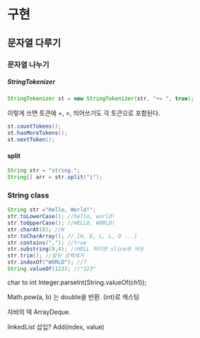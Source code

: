 # 구현

## 문자열 다루기

### 문자열 나누기

##### StringTokenizer

```java
StringTokenizer st = new StringTokenizer(str, "+= ", true);
```

이렇게 쓰면 토큰에 +, =, 띄어쓰기도 각 토큰으로 포함된다.

```java
st.countTokens();
st.hasMoreTokens();
st.nextToken();
```

#### split

```java
String str = "string.";
String[] arr = str.split("i");
```

### String class

```java
String str ="Hello, World!";
str.toLowerCase(); //hello, world!
str.toUpperCase(); //HELLO, WORLD!
str.charAt(0); //H
str.toCharArray(); // [H, E, L, L, O ...]
str.contains(","); //true
str.substring(0,4); //HELL 파이썬 slice와 비슷
str.trim(); //앞뒤 공백제거
str.indexOf("WORLD"); //7
String.valueOf(123); //"123"
```



char to int
Integer.parseInt(String.valueOf(ch1));

Math.pow(a, b) 는 double을 반환. (int)로 캐스팅

자바의 덱 ArrayDeque.

linkedList 삽입? Add(index, value)